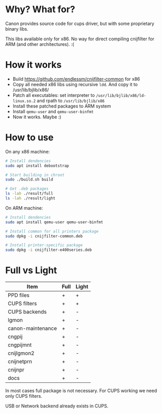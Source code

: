 # Why? What for?
Canon provides source code for cups driver, but with some proprietary binary libs.

This libs available only for x86. No way for direct compiling cnijfilter for ARM (and other architectures). :(

# How it works
- Build https://github.com/endlessm/cnijfilter-common for x86
- Copy all needed x86 libs using recursive `ldd`. And copy it to /usr/lib/bjlib/x86/
- Patch all executables: set interpreter to `/usr/lib/bjlib/x86/ld-linux.so.2` and rpath to `/usr/lib/bjlib/x86`
- Install these patched packages to ARM system
- Install `qemu-user` and `qemu-user-binfmt`
- Now it works. Maybe :)

# How to use
On any x86 machine:
```bash
# Install dendencies
sudo apt install debootstrap

# Start building in chroot
sudo ./build.sh build

# Get .deb packages
ls -lah ./result/full
ls -lah ./result/light
```

On ARM machine:
```bash
# Install dendencies
sudo apt install qemu-user qemu-user-binfmt

# Install common for all printers package
sudo dpkg -i cnijfilter-common.deb

# Install printer-specific package
sudo dpkg -i cnijfilter-e400series.deb
```

# Full vs Light
| Item              | Full | Light |
|-------------------|------|-------|
| PPD files         | +    | +     |
| CUPS filters      | +    | +     |
| CUPS backends     | +    | -     |
| lgmon             | +    | -     |
| canon-maintenance | +    | -     |
| cngpij            | +    | -     |
| cngpijmnt         | +    | -     |
| cnijlgmon2        | +    | -     |
| cnijnetprn        | +    | -     |
| cnijnpr           | +    | -     |
| docs              | +    | -     |

In most cases full package is not necessary. For CUPS working we need only CUPS filters.

USB or Network backend already exists in CUPS.
